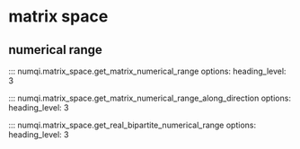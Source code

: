 # matrix space

## numerical range

::: numqi.matrix_space.get_matrix_numerical_range
    options:
      heading_level: 3

::: numqi.matrix_space.get_matrix_numerical_range_along_direction
    options:
      heading_level: 3

::: numqi.matrix_space.get_real_bipartite_numerical_range
    options:
      heading_level: 3
